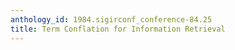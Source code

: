 ```yaml
---
anthology_id: 1984.sigirconf_conference-84.25
title: Term Conflation for Information Retrieval
---
```

